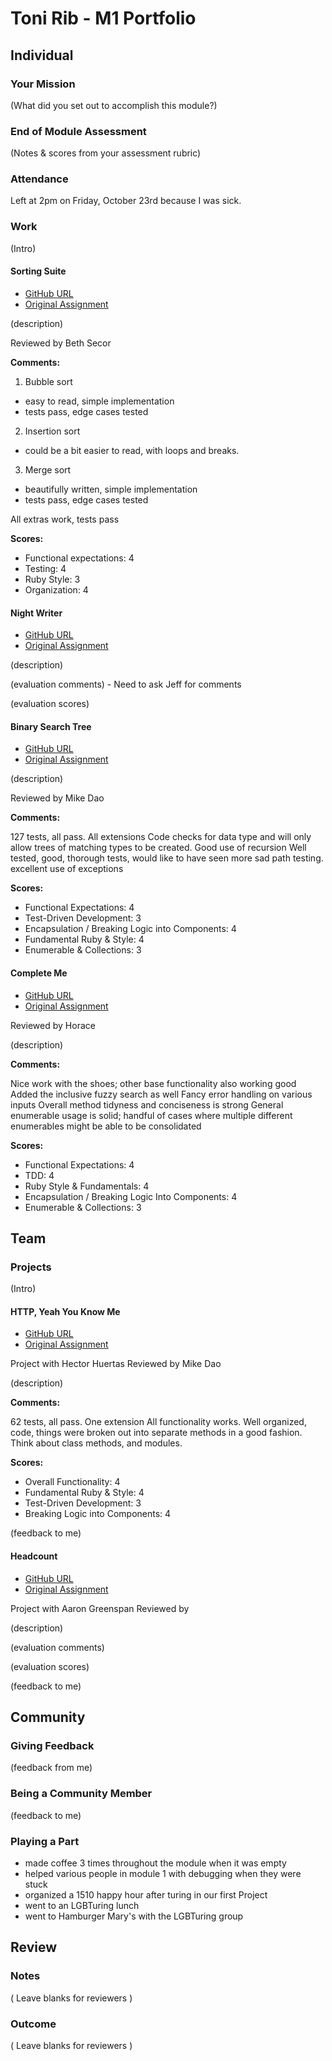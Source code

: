 # Toni Rib - M1 Portfolio

## Individual

### Your Mission

(What did you set out to accomplish this module?)

### End of Module Assessment

(Notes & scores from your assessment rubric)

### Attendance

Left at 2pm on Friday, October 23rd because I was sick.

### Work

(Intro)

#### Sorting Suite

* [GitHub URL](https://github.com/ToniRib/sorting-suite)
* [Original Assignment](https://github.com/turingschool/curriculum/blob/master/source/projects/sorting_suite.markdown)

(description)

Reviewed by Beth Secor

__Comments:__

1. Bubble sort
  - easy to read, simple implementation
  - tests pass, edge cases tested

2. Insertion sort
  - could be a bit easier to read, with loops and breaks.

3. Merge sort
  - beautifully written, simple implementation
  - tests pass, edge cases tested

All extras work, tests pass

__Scores:__

* Functional expectations: 4
* Testing: 4
* Ruby Style: 3
* Organization: 4

#### Night Writer

* [GitHub URL](https://github.com/ToniRib/night-writer)
* [Original Assignment](https://github.com/turingschool/curriculum/blob/master/source/projects/night_writer.markdown)

(description)

(evaluation comments) - Need to ask Jeff for comments

(evaluation scores)

#### Binary Search Tree

* [GitHub URL](https://github.com/ToniRib/binary-search-tree)
* [Original Assignment](https://github.com/turingschool/curriculum/blob/master/source/projects/binary_search_tree.markdown)

(description)

Reviewed by Mike Dao

__Comments:__

127 tests, all pass.
All extensions
Code checks for data type and will only allow trees of matching types to be created.
Good use of recursion
Well tested, good, thorough tests, would like to have seen more sad path testing.
excellent use of exceptions

__Scores:__

* Functional Expectations: 4
* Test-Driven Development: 3
* Encapsulation / Breaking Logic into Components: 4
* Fundamental Ruby & Style: 4
* Enumerable & Collections: 3

#### Complete Me

* [GitHub URL](https://github.com/ToniRib/Complete_Me)
* [Original Assignment]()

Reviewed by Horace

(description)

__Comments:__

Nice work with the shoes; other base functionality also working good
Added the inclusive fuzzy search as well
Fancy error handling on various inputs
Overall method tidyness and conciseness is strong
General enumerable usage is solid; handful of cases where multiple different enumerables might be able to be consolidated

__Scores:__

* Functional Expectations: 4
* TDD: 4
* Ruby Style & Fundamentals: 4
* Encapsulation / Breaking Logic Into Components: 4
* Enumerable & Collections: 3

## Team

### Projects

(Intro)

#### HTTP, Yeah You Know Me

* [GitHub URL](https://github.com/ToniRib/http_yeah_you_know_me)
* [Original Assignment]()

Project with Hector Huertas
Reviewed by Mike Dao

(description)

__Comments:__

62 tests, all pass.
One extension
All functionality works.
Well organized, code, things were broken out into separate methods in a good fashion.
Think about class methods, and modules.

__Scores:__

* Overall Functionality: 4
* Fundamental Ruby & Style: 4
* Test-Driven Development: 3
* Breaking Logic into Components: 4

(feedback to me)

#### Headcount

* [GitHub URL](https://github.com/ToniRib/heacount)
* [Original Assignment]()

Project with Aaron Greenspan
Reviewed by

(description)

(evaluation comments)

(evaluation scores)

(feedback to me)

## Community

### Giving Feedback

(feedback from me)

### Being a Community Member

(feedback to me)

### Playing a Part

* made coffee 3 times throughout the module when it was empty
* helped various people in module 1 with debugging when they were stuck
* organized a 1510 happy hour after turing in our first Project
* went to an LGBTuring lunch
* went to Hamburger Mary's with the LGBTuring group

## Review

### Notes

( Leave blanks for reviewers )

### Outcome

( Leave blanks for reviewers )
